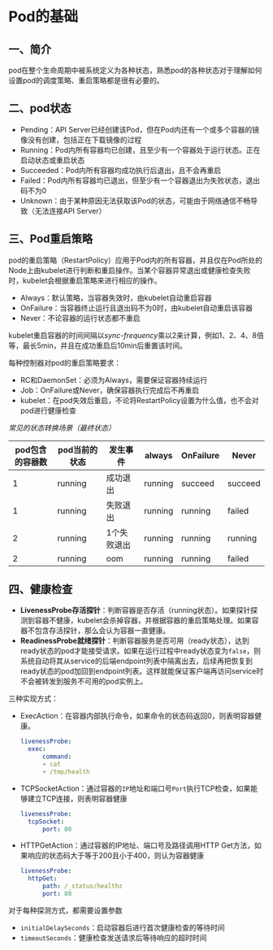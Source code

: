 # Pod的基础


## 一、简介

pod在整个生命周期中被系统定义为各种状态，熟悉pod的各种状态对于理解如何设置pod的调度策略、重启策略都是很有必要的。

## 二、pod状态

- Pending：API Server已经创建该Pod，但在Pod内还有一个或多个容器的镜像没有创建，包括正在下载镜像的过程
- Running：Pod内所有容器均已创建，且至少有一个容器处于运行状态。正在启动状态或重启状态
- Succeeded：Pod内所有容器均成功执行后退出，且不会再重启
- Failed：Pod内所有容器均已退出，但至少有一个容器退出为失败状态，退出码不为0
- Unknown：由于某种原因无法获取该Pod的状态，可能由于网络通信不畅导致（无法连接API Server）

## 三、Pod重启策略

pod的重启策略（RestartPolicy）应用于Pod内的所有容器，并且仅在Pod所处的Node上由kubelet进行判断和重启操作。当某个容器异常退出或健康检查失败时，kubelet会根据重启策略来进行相应的操作。

- Always：默认策略，当容器失效时，由kubelet自动重启容器
- OnFailure：当容器终止运行且退出码不为0时，由kubelet自动重启该容器
- Never：不论容器的运行状态都不重启

kubelet重启容器的时间间隔以*sync-frequency*乘以2来计算，例如1、2、4、8倍等，最长5min，并且在成功重启后10min后重置该时间。

每种控制器对pod的重启策略要求：

- RC和DaemonSet：必须为Always，需要保证容器持续运行
- Job：OnFailure或Never，确保容器执行完成后不再重启
- kubelet：在pod失效后重启，不论将RestartPolicy设置为什么值，也不会对pod进行健康检查



*常见的状态转换场景（最终状态）*

| pod包含的容器数 | pod当前的状态 | 发生事件    | always  | OnFailure | Never   |
| --------------- | ------------- | ----------- | ------- | --------- | ------- |
| 1               | running       | 成功退出    | running | succeed   | succeed |
| 1               | running       | 失败退出    | running | running   | failed  |
| 2               | running       | 1个失败退出 | running | running   | running |
| 2               | running       | oom         | running | running   | failed  |

## 四、健康检查

- **LivenessProbe存活探针**：判断容器是否存活（running状态）。如果探针探测到容器不健康，kubelet会杀掉容器，并根据容器的重启策略处理。如果容器不包含存活探针，那么会认为容器一直健康。
- **ReadinessProbe就绪探针**：判断容器服务是否可用（ready状态），达到ready状态的pod才能接受请求。如果在运行过程中ready状态变为`false`，则系统自动将其从service的后端endpoint列表中隔离出去，后续再把恢复到ready状态的pod加回到endpoint列表。这样就能保证客户端再访问service时不会被转发到服务不可用的pod实例上。

三种实现方式：

- ExecAction：在容器内部执行命令，如果命令的状态码返回0，则表明容器健康。

  ```yaml
  livenessProbe:
  	exec:
  		command:
  		- cat
  		- /tmp/health
  ```

  

- TCPSocketAction：通过容器的`IP`地址和端口号`Port`执行TCP检查，如果能够建立TCP连接，则表明容器健康

  ```yaml
  livenessProbe:
  	tcpSocket:
  		port: 80
  ```

  

- HTTPGetAction：通过容器的IP地址、端口号及路径调用HTTP Get方法，如果响应的状态码大于等于200且小于400，则认为容器健康

  ```yaml
  livenessProbe:
  	httpGet:
  		path: /_status/healthz
  		port: 80
  ```

对于每种探测方式，都需要设置参数

- `initialDelaySeconds`：启动容器后进行首次健康检查的等待时间
- `timeoutSeconds`：健康检查发送请求后等待响应的超时时间
